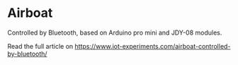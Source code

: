 # Airboat
Controlled by Bluetooth, based on Arduino pro mini and JDY-08 modules. 

Read the full article on https://www.iot-experiments.com/airboat-controlled-by-bluetooth/